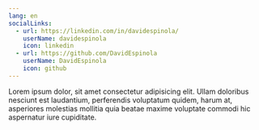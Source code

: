 ```yaml
---
lang: en
socialLinks:
  - url: https://linkedin.com/in/davidespinola/
    userName: davidespinola
    icon: linkedin
  - url: https://github.com/DavidEspinola
    userName: DavidEspinola
    icon: github
---
```


Lorem ipsum dolor, sit amet consectetur adipisicing elit. Ullam
doloribus nesciunt est laudantium, perferendis voluptatum quidem, harum
at, asperiores molestias mollitia quia beatae maxime voluptate commodi
hic aspernatur iure cupiditate.
